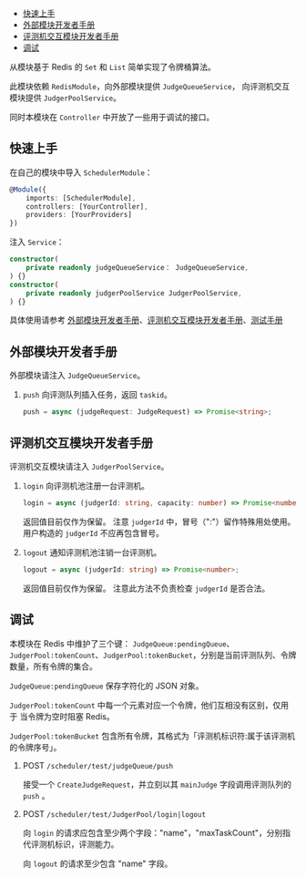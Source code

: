 - [快速上手](#快速上手)
- [外部模块开发者手册](#外部模块开发者手册)
- [评测机交互模块开发者手册](#评测机交互模块开发者手册)
- [调试](#调试)

从模块基于 Redis 的 `Set` 和 `List` 简单实现了令牌桶算法。

此模块依赖 `RedisModule`，向外部模块提供 `JudgeQueueService`， 向评测机交互模块提供 `JudgerPoolService`。

同时本模块在 `Controller` 中开放了一些用于调试的接口。

## 快速上手

在自己的模块中导入 `SchedulerModule`：
```ts
@Module({
    imports: [SchedulerModule],
    controllers: [YourController],
    providers: [YourProviders]
})
```

注入 `Service`：
```ts
constructor(
    private readonly judgeQueueService： JudgeQueueService,
) {}
constructor(
    private readonly judgerPoolService JudgerPoolService,
) {}
```

具体使用请参考 [外部模块开发者手册](##外部模块开发者手册)、[评测机交互模块开发者手册](##评测机交互模块开发者手册)、[测试手册](##测试手册)

## 外部模块开发者手册

外部模块请注入 `JudgeQueueService`。

1. `push` 向评测队列插入任务，返回 `taskid`。
   ```ts
   push = async (judgeRequest: JudgeRequest) => Promise<string>;
   ```

## 评测机交互模块开发者手册

评测机交互模块请注入 `JudgerPoolService`。

1. `login` 向评测机池注册一台评测机。
   ```ts
   login = async (judgerId: string, capacity: number) => Promise<number>;
   ```
   返回值目前仅作为保留。
   注意 `judgerId` 中，冒号（":"）留作特殊用处使用。用户构造的 `judgerId` 不应再包含冒号。

2. `logout` 通知评测机池注销一台评测机。
   ```ts
   logout = async (judgerId: string) => Promise<number>;
   ```
   返回值目前仅作为保留。
   注意此方法不负责检查 `judgerId` 是否合法。

## 调试

本模块在 Redis 中维护了三个键：
`JudgeQueue:pendingQueue`、`JudgerPool:tokenCount`、`JudgerPool:tokenBucket`，分别是当前评测队列、令牌数量，所有令牌的集合。

 `JudgeQueue:pendingQueue` 保存字符化的 JSON 对象。

`JudgerPool:tokenCount` 中每一个元素对应一个令牌，他们互相没有区别，仅用于
当令牌为空时阻塞 Redis。

`JudgerPool:tokenBucket` 包含所有令牌，其格式为「评测机标识符:属于该评测机的令牌序号」。 


1. POST `/scheduler/test/judgeQueue/push`
   
   接受一个 `CreateJudgeRequest`，并立刻以其 `mainJudge` 字段调用评测队列的 `push` 。

2. POST `/scheduler/test/JudgerPool/login|logout`
   
    向 `login` 的请求应包含至少两个字段："name"，"maxTaskCount"，分别指代评测机标识，评测能力。

    向 `logout` 的请求至少包含 "name" 字段。